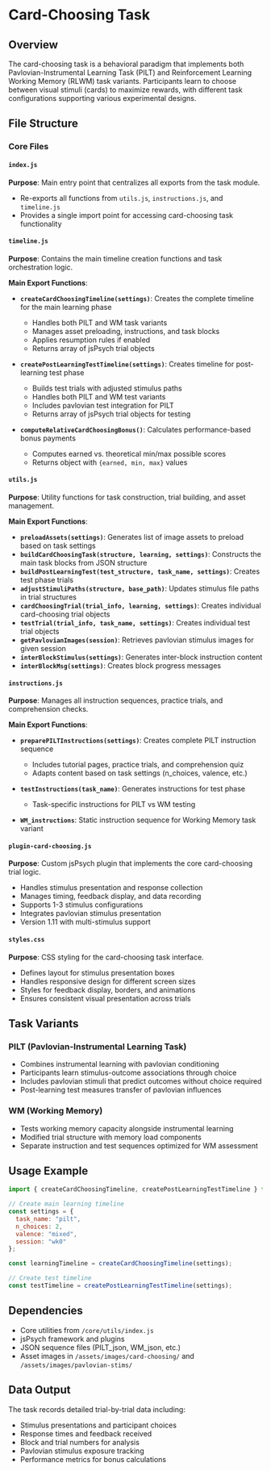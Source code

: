 # Card-Choosing Task

## Overview
The card-choosing task is a behavioral paradigm that implements both Pavlovian-Instrumental Learning Task (PILT) and Reinforcement Learning Working Memory (RLWM) task variants. Participants learn to choose between visual stimuli (cards) to maximize rewards, with different task configurations supporting various experimental designs.

## File Structure

### Core Files

#### `index.js`
**Purpose**: Main entry point that centralizes all exports from the task module.
- Re-exports all functions from `utils.js`, `instructions.js`, and `timeline.js`
- Provides a single import point for accessing card-choosing task functionality

#### `timeline.js`
**Purpose**: Contains the main timeline creation functions and task orchestration logic.

**Main Export Functions**:
- **`createCardChoosingTimeline(settings)`**: Creates the complete timeline for the main learning phase
  - Handles both PILT and WM task variants
  - Manages asset preloading, instructions, and task blocks
  - Applies resumption rules if enabled
  - Returns array of jsPsych trial objects
  
- **`createPostLearningTestTimeline(settings)`**: Creates timeline for post-learning test phase
  - Builds test trials with adjusted stimulus paths
  - Handles both PILT and WM test variants
  - Includes pavlovian test integration for PILT
  - Returns array of jsPsych trial objects for testing
  
- **`computeRelativeCardChoosingBonus()`**: Calculates performance-based bonus payments
  - Computes earned vs. theoretical min/max possible scores
  - Returns object with `{earned, min, max}` values

#### `utils.js`
**Purpose**: Utility functions for task construction, trial building, and asset management.

**Main Export Functions**:
- **`preloadAssets(settings)`**: Generates list of image assets to preload based on task settings
- **`buildCardChoosingTask(structure, learning, settings)`**: Constructs the main task blocks from JSON structure
- **`buildPostLearningTest(test_structure, task_name, settings)`**: Creates test phase trials
- **`adjustStimuliPaths(structure, base_path)`**: Updates stimulus file paths in trial structures
- **`cardChoosingTrial(trial_info, learning, settings)`**: Creates individual card-choosing trial objects
- **`testTrial(trial_info, task_name, settings)`**: Creates individual test trial objects
- **`getPavlovianImages(session)`**: Retrieves pavlovian stimulus images for given session
- **`interBlockStimulus(settings)`**: Generates inter-block instruction content
- **`interBlockMsg(settings)`**: Creates block progress messages

#### `instructions.js`
**Purpose**: Manages all instruction sequences, practice trials, and comprehension checks.

**Main Export Functions**:
- **`preparePILTInstructions(settings)`**: Creates complete PILT instruction sequence
  - Includes tutorial pages, practice trials, and comprehension quiz
  - Adapts content based on task settings (n_choices, valence, etc.)
  
- **`testInstructions(task_name)`**: Generates instructions for test phase
  - Task-specific instructions for PILT vs WM testing
  
- **`WM_instructions`**: Static instruction sequence for Working Memory task variant

#### `plugin-card-choosing.js`
**Purpose**: Custom jsPsych plugin that implements the core card-choosing trial logic.
- Handles stimulus presentation and response collection
- Manages timing, feedback display, and data recording
- Supports 1-3 stimulus configurations
- Integrates pavlovian stimulus presentation
- Version 1.11 with multi-stimulus support

#### `styles.css`
**Purpose**: CSS styling for the card-choosing task interface.
- Defines layout for stimulus presentation boxes
- Handles responsive design for different screen sizes
- Styles for feedback display, borders, and animations
- Ensures consistent visual presentation across trials

## Task Variants

### PILT (Pavlovian-Instrumental Learning Task)
- Combines instrumental learning with pavlovian conditioning
- Participants learn stimulus-outcome associations through choice
- Includes pavlovian stimuli that predict outcomes without choice required
- Post-learning test measures transfer of pavlovian influences

### WM (Working Memory)
- Tests working memory capacity alongside instrumental learning
- Modified trial structure with memory load components
- Separate instruction and test sequences optimized for WM assessment

## Usage Example

```javascript
import { createCardChoosingTimeline, createPostLearningTestTimeline } from './tasks/card-choosing/index.js';

// Create main learning timeline
const settings = {
  task_name: "pilt",
  n_choices: 2,
  valence: "mixed",
  session: "wk0"
};

const learningTimeline = createCardChoosingTimeline(settings);

// Create test timeline
const testTimeline = createPostLearningTestTimeline(settings);
```

## Dependencies
- Core utilities from `/core/utils/index.js`
- jsPsych framework and plugins
- JSON sequence files (PILT_json, WM_json, etc.)
- Asset images in `/assets/images/card-choosing/` and `/assets/images/pavlovian-stims/`

## Data Output
The task records detailed trial-by-trial data including:
- Stimulus presentations and participant choices
- Response times and feedback received
- Block and trial numbers for analysis
- Pavlovian stimulus exposure tracking
- Performance metrics for bonus calculations

